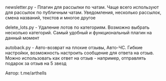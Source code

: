newsletter.py - Плагин для рассылки по чатам. Чаще всего используют для рассылок по публичным чатам. Уведомления, несколько рассылок, смена названий, текстов и многое другое

delete_lots.py - Удаление лотов по категориям. Возможно выбрать несколько категорий. Самый удобный и функциональный плагин на данный момент

autoback.py - Авто-возврат на плохие отзывы, Авто-ЧС. Гибкие настройки, возможность настроить сообщение для ответа на отзыв. Можно использовать как ответ на отзыв - например, отправлять подарок за отзыв на 5 звезд

Автор: t.me/arthells
